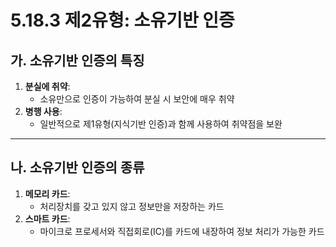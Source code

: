 # 5.18.3 제2유형: 소유기반 인증

## 가. 소유기반 인증의 특징
1. **분실에 취약**:
   - 소유만으로 인증이 가능하여 분실 시 보안에 매우 취약
2. **병행 사용**:
   - 일반적으로 제1유형(지식기반 인증)과 함께 사용하여 취약점을 보완

---

## 나. 소유기반 인증의 종류
1. **메모리 카드**:
   - 처리장치를 갖고 있지 않고 정보만을 저장하는 카드
2. **스마트 카드**:
   - 마이크로 프로세서와 직접회로(IC)를 카드에 내장하여 정보 처리가 가능한 카드
